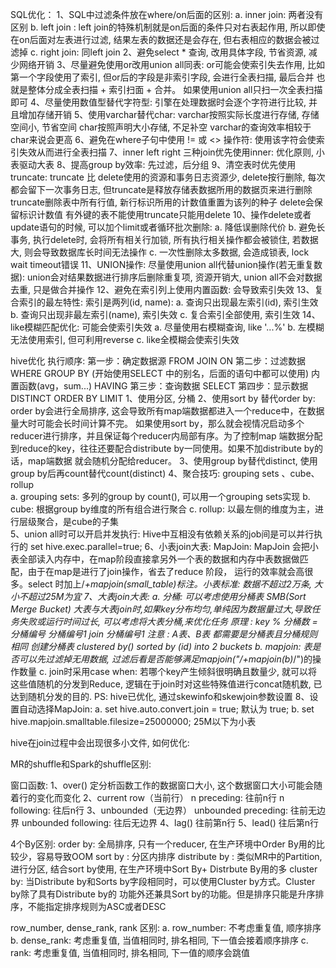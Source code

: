 

SQL优化：
    1、SQL中过滤条件放在where/on后面的区别:
        a. inner join: 两者没有区别
        b. left join : left join的特殊机制就是on后面的条件只对右表起作用, 所以即使在on后面对左表进行过滤, 结果左表的数据还是会存在, 但右表相应的数据会被过滤掉
        c. right join: 同left join
2、避免select * 查询, 改用具体字段, 节省资源, 减少网络开销
3、尽量避免使用or改用union all同表: or可能会使索引失去作用, 比如第一个字段使用了索引, 但or后的字段是非索引字段, 会进行全表扫描, 最后合并
    也就是整体分成全表扫描 + 索引扫面 + 合并。 如果使用union all只扫一次全表扫描即可
4、尽量使用数值型替代字符型: 引擎在处理数据时会逐个字符进行比较, 并且增加存储开销
5、使用varchar替代char: varchar按照实际长度进行存储, 存储空间小, 节省空间
    char按照声明大小存储, 不足补空
    varchar的查询效率相较于char来说会更高
6、避免在where子句中使用 != 或 <> 操作符: 使用该字符会使索引失效从而进行全表扫描
7、inner left right 三种join优先使用inner: 优化原则, 小表驱动大表
8、提高group by效率: 先过滤，后分组
9、清空表时优先使用truncate: truncate 比 delete使用的资源和事务日志资源少, delete按行删除, 每次都会留下一次事务日志, 但truncate是释放存储表数据所用的数据页来进行删除
    truncate删除表中所有行值, 新行标识所用的计数值重置为该列的种子
    delete会保留标识计数值
    有外键的表不能使用truncate只能用delete
10、操作delete或者update语句的时候, 可以加个limit或者循环批次删除:
    a. 降低误删除代价
    b. 避免长事务, 执行delete时, 会将所有相关行加锁, 所有执行相关操作都会被锁住, 若数据大, 则会导致数据库长时间无法操作
    c. 一次性删除太多数据, 会造成锁表, lock wait timeout错误
11、UNION操作: 尽量使用union all代替union操作(若无重复数据): union会对结果数据进行排序后删除重复项, 资源开销大, union all不会对数据去重, 只是做合并操作
12、避免在索引列上使用内置函数: 会导致索引失效
13、复合索引的最左特性: 索引是两列(id, name):
    a. 查询只出现最左索引(id), 索引生效
    b. 查询只出现非最左索引(name), 索引失效
    c. 复合索引全部使用, 索引生效
14、like模糊匹配优化: 可能会使索引失效
    a. 尽量使用右模糊查询, like '...%'
    b. 左模糊无法使用索引, 但可利用reverse
    c. like全模糊会使索引失效


hive优化
    执行顺序:
    第一步：确定数据源 FROM JOIN ON
    第二步：过滤数据 WHERE GROUP BY (开始使用SELECT 中的别名，后面的语句中都可以使用) 内置函数(avg，sum...) HAVING
    第三步：查询数据 SELECT
    第四步：显示数据 DISTINCT ORDER BY LIMIT
    1、使用分区, 分桶
    2、使用sort by 替代order by: order by会进行全局排序, 这会导致所有map端数据都进入一个reduce中，在数据量大时可能会长时间计算不完。
        如果使用sort by，那么就会视情况启动多个reducer进行排序，并且保证每个reducer内局部有序。为了控制map
        端数据分配到reduce的key，往往还要配合distribute by一同使用。如果不加distribute by的话，map端数据
        就会随机分配给reducer。
    3、使用group by替代distinct, 使用group by后再count替代count(distinct)
    4、聚合技巧: grouping sets 、cube、rollup            
        a. grouping sets: 多列的group by count(), 可以用一个grouping sets实现
        b. cube: 根据group by维度的所有组合进行聚合
        c. rollup: 以最左侧的维度为主，进行层级聚合，是cube的子集           
    5、union all时可以开启并发执行: Hive中互相没有依赖关系的job间是可以并行执行的
        set hive.exec.parallel=true;
    6、小表join大表:
        MapJoin:  MapJoin 会把小表全部读入内存中，在map阶段直接拿另外一个表的数据和内存中表数据做匹配，由于在map是进行了join操作，省去了reduce 阶段，
        运行的效率就会高很多。select 时加上/*+mapjoin(small_table)*标注。小表标准: 数据不超过2万条, 大小不超过25M为宜
    7、大表join大表:
        a. 分桶: 可以考虑使用分桶表 SMB(Sort Merge Bucket)
            大表与大表join时,如果key分布均匀,单纯因为数据量过大,导致任务失败或运行时间过长, 可以考虑将大表分桶,来优化任务
            原理 : key % 分桶数 = 分桶编号    分桶编号1 join 分桶编号1
            注意 : A表、B表 都需要是分桶表且分桶规则相同  创建分桶表 clustered by() sorted by (id) into 2 buckets
        b. mapjoin: 表是否可以先过滤掉无用数据, 过滤后看是否能够满足mapjoin("/*+mapjoin(b)*/")的操作数量
        c. join时采用case when: 若哪个key产生倾斜很明确且数量少, 就可以将这些值随机的分发到Reduce, 逻辑在于join时对这些特殊值进行concat随机数,
            已达到随机分发的目的. PS: hive已优化, 通过skewinfo和skewjoin参数设置
    8、设置自动选择MapJoin:
        a. set hive.auto.convert.join = true; 默认为 true;
        b. set hive.mapjoin.smalltable.filesize=25000000; 25M以下为小表

hive在join过程中会出现很多小文件, 如何优化:
    

MR的shuffle和Spark的shuffle区别:



窗口函数:
    1、over()
        定分析函数工作的数据窗口大小, 这个数据窗口大小可能会随着行的变化而变化
    2、current row（当前行）
        n preceding: 往前n行
        n following: 往后n行
    3、unbounded（无边界）
        unbounded preceding: 往前无边界
        unbounded following: 往后无边界
    4、lag()
        往前第n行
    5、lead()
        往后第n行

4个By区别:
    order by: 全局排序, 只有一个reducer, 在生产环境中Order By用的比较少，容易导致OOM
    sort by : 分区内排序
    distribute by : 类似MR中的Partition, 进行分区, 结合sort by使用, 在生产环境中Sort By+ Distrbute By用的多
    cluster by: 当Distribute by和Sorts by字段相同时，可以使用Cluster by方式。Cluster by除了具有Distribute by的
    功能外还兼具Sort by的功能。但是排序只能是升序排序，不能指定排序规则为ASC或者DESC

row_number, dense_rank, rank 区别:
    a. row_number: 不考虑重复值, 顺序排序
    b. dense_rank: 考虑重复值, 当值相同时, 排名相同, 下一值会接着顺序排序
    c. rank: 考虑重复值, 当值相同时, 排名相同, 下一值的顺序会跳值



